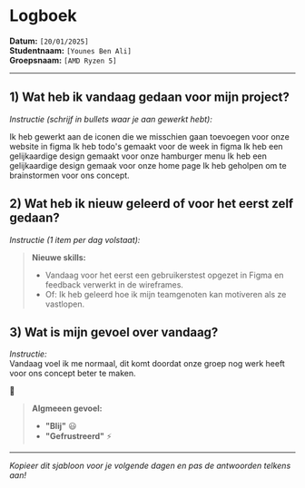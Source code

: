 # Logboek

**Datum:** `[20/01/2025]`  
**Studentnaam:** `[Younes Ben Ali]`  
**Groepsnaam:** `[AMD Ryzen 5]`

---

## 1) Wat heb ik vandaag gedaan voor mijn project?

_Instructie (schrijf in bullets waar je aan gewerkt hebt):_

Ik heb gewerkt aan de iconen die we misschien gaan toevoegen voor onze website in figma
Ik heb todo's gemaakt voor de week in figma
Ik heb een gelijkaardige design gemaakt voor onze hamburger menu
Ik heb een gelijkaardige design gemaak voor onze home page
Ik heb geholpen om te brainstormen voor ons concept.

## 2) Wat heb ik nieuw geleerd of voor het eerst zelf gedaan?

_Instructie (1 item per dag volstaat):_


> **Nieuwe skills:**
>
> - Vandaag voor het eerst een gebruikerstest opgezet in Figma en feedback verwerkt in de wireframes.
> - Of: Ik heb geleerd hoe ik mijn teamgenoten kan motiveren als ze vastlopen.

## 3) Wat is mijn gevoel over vandaag?

_Instructie:_  
Vandaag voel ik me normaal, dit komt doordat onze groep nog werk heeft voor ons concept beter te maken. 

🙂

> **Algmeeen gevoel:**
>
> - **"Blij"** :smiley:
> - **"Gefrustreerd"** :zap:

---

_Kopieer dit sjabloon voor je volgende dagen en pas de antwoorden telkens aan!_

